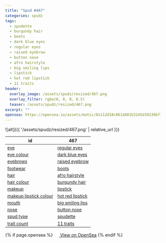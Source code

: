 ```yaml
---
title: "Spud #467"
categories: spudz
tags:
  - spudette
  - burgundy hair
  - boots
  - dark blue eyes
  - regular eyes
  - raised eyebrow
  - button nose
  - afro hairstyle
  - big smiling lips
  - lipstick
  - hot red lipstick
  - 11 traits
header:
  overlay_image: /assets/spudz/resized/467.png
  overlay_filter: rgba(0, 0, 0, 0.5)
  teaser: /assets/spudz/resized/467.png
excerpt: ""
opensea: https://opensea.io/assets/matic/0x112d18c861d401b3145d39236bf149f01e18beed/467
---
```

![alt]({{ '/assets/spudz/resized/467.png' | relative_url }})

| id | 467 |
|-|-|
| <a href="/traits/eye/#trait-type">eye</a> | <a href="/traits/eye/regular-eyes/1/#trait">regular eyes</a> |
| <a href="/traits/eye-colour/#trait-type">eye colour</a> | <a href="/traits/eye-colour/dark-blue-eyes/1/#trait">dark blue eyes</a> |
| <a href="/traits/eyebrows/#trait-type">eyebrows</a> | <a href="/traits/eyebrows/raised-eyebrow/1/#trait">raised eyebrow</a> |
| <a href="/traits/footwear/#trait-type">footwear</a> | <a href="/traits/footwear/boots/1/#trait">boots</a> |
| <a href="/traits/hair/#trait-type">hair</a> | <a href="/traits/hair/afro-hairstyle/1/#trait">afro hairstyle</a> |
| <a href="/traits/hair-colour/#trait-type">hair colour</a> | <a href="/traits/hair-colour/burgundy-hair/1/#trait">burgundy hair</a> |
| <a href="/traits/makeup/#trait-type">makeup</a> | <a href="/traits/makeup/lipstick/1/#trait">lipstick</a> |
| <a href="/traits/makeup-lipstick-colour/#trait-type">makeup lipstick colour</a> | <a href="/traits/makeup-lipstick-colour/hot-red-lipstick/1/#trait">hot red lipstick</a> |
| <a href="/traits/mouth/#trait-type">mouth</a> | <a href="/traits/mouth/big-smiling-lips/1/#trait">big smiling lips</a> |
| <a href="/traits/nose/#trait-type">nose</a> | <a href="/traits/nose/button-nose/1/#trait">button nose</a> |
| <a href="/traits/spud-type/#trait-type">spud type</a> | <a href="/traits/spud-type/spudette/1/#trait">spudette</a> |
| <a href="/traits/trait-count/#trait-type">trait count</a> | <a href="/traits/trait-count/11-traits/1/#trait">11 traits</a> |

{% if page.opensea %}
<a href="{{page.opensea}}" class="btn btn--info" onclick="window.open(this.href, '_blank'); return false;"><img src="/assets/images/opensea.svg" width="16px"><span>  View on OpenSea</span></a>
{% endif %}

